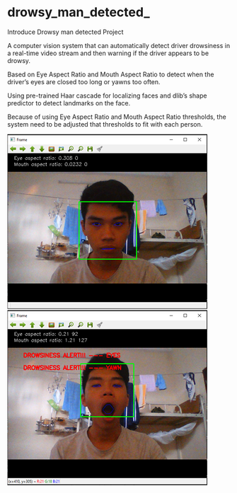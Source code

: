 # drowsy_man_detected_
Introduce Drowsy man detected Project

A computer vision system that can automatically detect driver drowsiness in a real-time video stream and then warning if the driver appears to be drowsy.

Based on Eye Aspect Ratio and Mouth Aspect Ratio to detect when the driver’s eyes are closed too long or yawns too often.

Using pre-trained Haar cascade for localizing faces and dlib’s shape predictor to detect landmarks on the face.

Because of using Eye Aspect Ratio and Mouth Aspect Ratio thresholds, the system need to be adjusted that thresholds to fit with each person.

![alt text](https://github.com/daoducanhc/drowsy_man_detected_/blob/master/1.PNG) ![alt text](https://github.com/daoducanhc/drowsy_man_detected_/blob/master/2.PNG)
